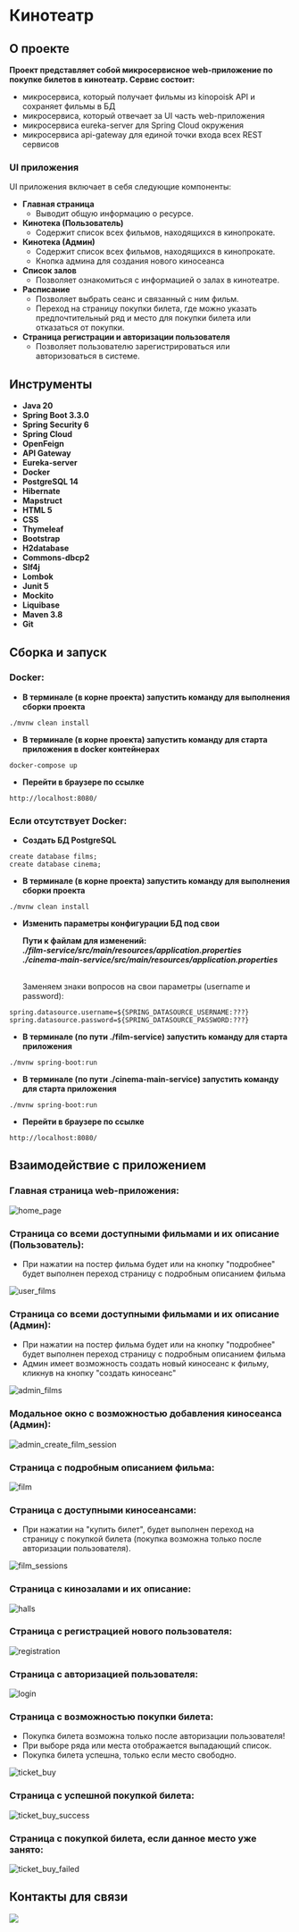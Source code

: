 # Кинотеатр

## О проекте

**Проект представляет собой микросервисное web-приложение по покупке билетов в кинотеатр. Сервис состоит:**

* микросервиса, который получает фильмы из kinopoisk API и сохраняет фильмы в БД
* микросервиса, который отвечает за UI часть web-приложения
* микросервиса eureka-server для Spring Cloud окружения
* микросервиса api-gateway для единой точки входа всех REST сервисов

### UI приложения

UI приложения включает в себя следующие компоненты:

- **Главная страница**
  - Выводит общую информацию о ресурсе.
- **Кинотека (Пользователь)**
  - Содержит список всех фильмов, находящихся в кинопрокате.
- **Кинотека (Админ)**
  - Содержит список всех фильмов, находящихся в кинопрокате.
  - Кнопка админа для создания нового киносеанса
- **Список залов**
  - Позволяет ознакомиться с информацией о залах в кинотеатре.
- **Расписание**
  - Позволяет выбрать сеанс и связанный с ним фильм.
  - Переход на страницу покупки билета, где можно указать предпочтительный ряд и место для покупки билета или отказаться от покупки.
- **Страница регистрации и авторизации пользователя**
  - Позволяет пользователю зарегистрироваться или авторизоваться в системе.

## Инструменты

- **Java 20**
- **Spring Boot 3.3.0**
- **Spring Security 6**
- **Spring Cloud**
- **OpenFeign**
- **API Gateway**
- **Eureka-server**
- **Docker**
- **PostgreSQL 14**
- **Hibernate**
- **Mapstruct**
- **HTML 5**
- **CSS**
- **Thymeleaf**
- **Bootstrap**
- **H2database**
- **Commons-dbcp2**
- **Slf4j**
- **Lombok**
- **Junit 5**
- **Mockito**
- **Liquibase**
- **Maven 3.8**
- **Git**

## Сборка и запуск<br>

### Docker:

- **В терминале (в корне проекта) запустить команду для выполнения сборки проекта**

``` shell 
./mvnw clean install
```

- **В терминале (в корне проекта) запустить команду для старта приложения в docker контейнерах**

``` shell 
docker-compose up
```

- **Перейти в браузере по ссылке**

``` shell 
http://localhost:8080/
```

### Если отсутствует Docker:

- **Создать БД PostgreSQL**

``` shell 
create database films;
create database cinema;
```

- **В терминале (в корне проекта) запустить команду для выполнения сборки проекта**

``` shell 
./mvnw clean install
```

- **Изменить параметры конфигурации БД под свои**

    **Пути к файлам для изменений:**  
    ***./film-service/src/main/resources/application.properties***  
    ***./cinema-main-service/src/main/resources/application.properties***<br></br>

    Заменяем знаки вопросов на свои параметры (username и password):
``` shell 
spring.datasource.username=${SPRING_DATASOURCE_USERNAME:???}
spring.datasource.password=${SPRING_DATASOURCE_PASSWORD:???}
```

- **В терминале (по пути ./film-service) запустить команду для старта приложения**

``` shell 
./mvnw spring-boot:run
```

- **В терминале (по пути ./cinema-main-service) запустить команду для старта приложения**

``` shell 
./mvnw spring-boot:run
```

- **Перейти в браузере по ссылке**

``` shell 
http://localhost:8080/
```

## Взаимодействие с приложением<br>

### Главная страница web-приложения:

![home_page](cinema-main-service/src/main/resources/static/application_pictures/home_page.png)

### Страница со всеми доступными фильмами и их описание (Пользователь):

- При нажатии на постер фильма будет или на кнопку "подробнее" будет выполнен переход страницу с подробным описанием фильма

![user_films](cinema-main-service/src/main/resources/static/application_pictures/user_films.png)

### Страница со всеми доступными фильмами и их описание (Админ):

- При нажатии на постер фильма будет или на кнопку "подробнее" будет выполнен переход страницу с подробным описанием фильма
- Админ имеет возможность создать новый киносеанс к фильму, кликнув на кнопку "создать киносеанс"

![admin_films](cinema-main-service/src/main/resources/static/application_pictures/admin_films.png)

### Модальное окно с возможностью добавления киносеанса (Админ):

![admin_create_film_session](cinema-main-service/src/main/resources/static/application_pictures/admin_create_film_session.png)


### Страница с подробным описанием фильма:

![film](cinema-main-service/src/main/resources/static/application_pictures/film.png)

### Страница с доступными киносеансами:

- При нажатии на "купить билет", будет выполнен переход на страницу с покупкой билета (покупка возможна только после
  авторизации пользователя).

![film_sessions](cinema-main-service/src/main/resources/static/application_pictures/film_sessions.png)

### Страница с кинозалами и их описание:

![halls](cinema-main-service/src/main/resources/static/application_pictures/halls.png)

### Страница с регистрацией нового пользователя:

![registration](cinema-main-service/src/main/resources/static/application_pictures/registration.png)

### Страница с авторизацией пользователя:

![login](cinema-main-service/src/main/resources/static/application_pictures/login.png)

### Страница с возможностью покупки билета:

- Покупка билета возможна только после авторизации пользователя!
- При выборе ряда или места отображается выпадающий список.
- Покупка билета успешна, только если место свободно. <br/>

![ticket_buy](cinema-main-service/src/main/resources/static/application_pictures/ticket_buy.png)

### Страница с успешной покупкой билета:

![ticket_buy_success](cinema-main-service/src/main/resources/static/application_pictures/ticket_buy_success.png)

### Страница с покупкой билета, если данное место уже занято:

![ticket_buy_failed](cinema-main-service/src/main/resources/static/application_pictures/ticket_buy_failed.png)

## Контакты для связи<br>

<a href="https://t.me/OvercomingJunk" target="blank"><img src="https://img.icons8.com/clouds/50/000000/telegram-app.png"/></a>

